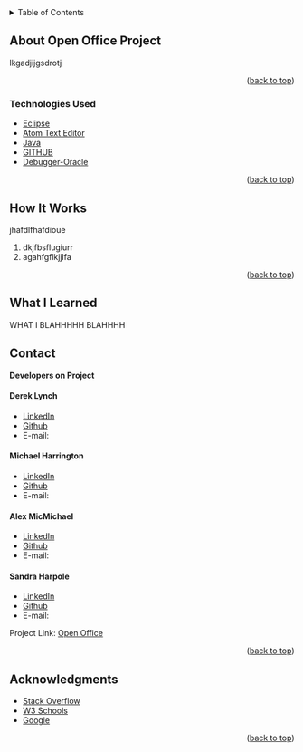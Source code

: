 
<!-- PROJECT LOGO -->

<!-- TABLE OF CONTENTS -->

<details>
  <summary>Table of Contents</summary>
  <ul>
    <li>
      <a href="#about-the-project">About Open Office</a>
  </ul>
      <ul>
        <li><a href="#technologies-used">Technologies Used</a></li>
      </ul>
    </li>
  <ul>
    <li><a href="#howitworks">How It Works</a></li>
  </ul>  
  <ul>
    <li><a href="#contact">Contact</a></li>
  </ul>

  <ul>
    <li><a href="#acknowledgments">Acknowledgments</a></li>
    </ul>

</details>

<!-- ABOUT THE PROJECT -->

## About Open Office Project


<p>
lkgadjijgsdrotj
 </p>



<p align="right">(<a href="#top">back to top</a>)</p>

### Technologies Used

-   [Eclipse](https://spring.io/tools)
-   [Atom Text Editor](https://atom.io/)
-   [Java](https://www.java.com/en/)
-   [GITHUB](https://github.com)
-   [Debugger-Oracle](https://docs.oracle.com/javase/7/docs/technotes/tools/windows/jdb.html)  

<p align="right">(<a href="#top">back to top</a>)</p>

## How It Works



<p>
jhafdlfhafdioue
</P>
<ol>


<li>
dkjfbsflugiurr



<li>
agahfgflkjjlfa

</li>

</ol>
<p align="right">(<a href="#top">back to top</a>)</p>

## What I Learned
<p>
WHAT I BLAHHHHH BLAHHHH
</p>



## Contact

<strong>Developers on Project</strong>

<h4>Derek Lynch</h4>
<ul>
<li>
<a href="">
LinkedIn
</a>
</li>
<li><a href="https://github.com/">Github</a></li>
<li> E-mail:</li>
</ul>
<h4>Michael Harrington</h4>
<ul>
<li>
<a href="">
LinkedIn
</a>
</li>
<li><a href="https://github.com/">Github</a></li>
<li> E-mail:</li>
</ul>
<h4>Alex MicMichael</h4>
<ul>
<li>
<a href="">
LinkedIn
</a>
</li>
<li><a href="https://github.com/">Github</a></li>
<li> E-mail:</li>
</ul>
<h4>Sandra Harpole</h4>
<ul>
<li>
<a href="https://www.linkedin.com/in/sandra-harpole/">
LinkedIn
</a>
</li>
<li><a href="https://github.com/SandraLeAnn">Github</a></li>
<li> E-mail:</li>
</ul>


Project Link: [Open Office](https://github.com/mdharr/MidtermProject)

<p align="right">(<a href="#top">back to top</a>)</p>

<!-- ACKNOWLEDGMENTS -->

## Acknowledgments


-   [Stack Overflow](https://stackoverflow.com/)
-   [W3 Schools](https://www.w3schools.com/)
-   [Google](https://www.google.com/)
<p align="right">(<a href="#top">back to top</a>)</p>
